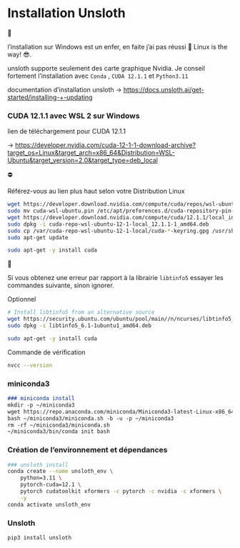# Installation Unsloth

<aside>
🚨

l’installation sur Windows est un enfer, en faite j’ai pas réussi 🤫 Linux is the way! 😎.

unsloth supporte seulement des carte graphique Nvidia.
Je conseil fortement l’installation avec `Conda` , `CUDA 12.1.1` et `Python3.11` 

</aside>

documentation d’installation unsloth → https://docs.unsloth.ai/get-started/installing-+-updating

### CUDA 12.1.1 avec WSL 2 sur Windows

lien de téléchargement pour CUDA 12.1.1

→ https://developer.nvidia.com/cuda-12-1-1-download-archive?target_os=Linux&target_arch=x86_64&Distribution=WSL-Ubuntu&target_version=2.0&target_type=deb_local

<aside>
⛔

Référez-vous au lien plus haut selon votre Distribution Linux

</aside>

```bash
wget https://developer.download.nvidia.com/compute/cuda/repos/wsl-ubuntu/x86_64/cuda-wsl-ubuntu.pin
sudo mv cuda-wsl-ubuntu.pin /etc/apt/preferences.d/cuda-repository-pin-600
wget https://developer.download.nvidia.com/compute/cuda/12.1.1/local_installers/cuda-repo-wsl-ubuntu-12-1-local_12.1.1-1_amd64.deb
sudo dpkg -i cuda-repo-wsl-ubuntu-12-1-local_12.1.1-1_amd64.deb
sudo cp /var/cuda-repo-wsl-ubuntu-12-1-local/cuda-*-keyring.gpg /usr/share/keyrings/
sudo apt-get update

sudo apt-get -y install cuda

```

<aside>
🚫

Si vous obtenez une erreur par rapport à la librairie `libtinfo5` essayer les commandes suivante, sinon ignorer.

</aside>

Optionnel

```bash
# Install libtinfo5 from an alternative source
wget https://security.ubuntu.com/ubuntu/pool/main//n/ncurses/libtinfo5_6.1-1ubuntu1_amd64.deb
sudo dpkg -i libtinfo5_6.1-1ubuntu1_amd64.deb

sudo apt-get -y install cuda
```

Commande de vérification

```bash
nvcc --version
```

### miniconda3

```markdown
### miniconda install
mkdir -p ~/miniconda3
wget https://repo.anaconda.com/miniconda/Miniconda3-latest-Linux-x86_64.sh -O ~/miniconda3/miniconda.sh
bash ~/miniconda3/miniconda.sh -b -u -p ~/miniconda3
rm -rf ~/miniconda3/miniconda.sh
~/miniconda3/bin/conda init bash
```

### Création de l’environnement et dépendances

```bash
### unsloth install
conda create --name unsloth_env \
    python=3.11 \
    pytorch-cuda=12.1 \
    pytorch cudatoolkit xformers -c pytorch -c nvidia -c xformers \
    -y
conda activate unsloth_env
```

### Unsloth

```bash
pip3 install unsloth
```